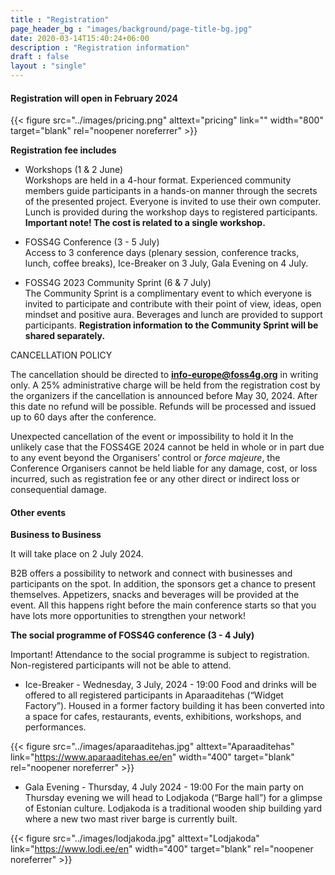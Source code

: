 ```yaml
---
title : "Registration"
page_header_bg : "images/background/page-title-bg.jpg"
date: 2020-03-14T15:40:24+06:00
description : "Registration information"
draft : false
layout : "single"
---
```


#### Registration will open in February 2024


{{< figure
    src="../images/pricing.png"
    alttext="pricing"
    link=""
    width="800"
    target="blank"
    rel="noopener noreferrer"
    >}}

**Registration fee includes**


- Workshops (1 & 2 June)  
Workshops are held in a 4-hour format. Experienced community members guide participants in a hands-on manner through the secrets of the presented project. Everyone is invited to use their own computer. Lunch is provided during the workshop days to registered participants. **Important note! The cost is related to a single workshop.**

- FOSS4G Conference (3 - 5 July)  
Access to 3 conference days (plenary session, conference tracks, lunch, coffee breaks), Ice-Breaker on 3 July, Gala Evening on 4 July.  

- FOSS4G 2023 Community Sprint (6 & 7 July)  
The Community Sprint is a complimentary event to which everyone is invited to participate and contribute with their point of view, ideas, open mindset and positive aura. Beverages and lunch are provided to support participants. **Registration information to the Community Sprint will be shared separately.**

CANCELLATION POLICY  

The cancellation should be directed to **info-europe@foss4g.org** in writing only. A 25% administrative charge will be held from the registration cost by the organizers if the cancellation is announced before May 30, 2024. After this date no refund will be possible. Refunds will be processed and issued up to 60 days after the conference.

Unexpected cancellation of the event or impossibility to hold it
In the unlikely case that the FOSS4GE 2024 cannot be held in whole or in part due to any event beyond the Organisers’ control or *force majeure*, the Conference Organisers cannot be held liable for any damage, cost, or loss incurred, such as registration fee or any other direct or indirect loss or consequential damage.


#### Other events


**Business to Business**  

It will take place on 2 July 2024.

B2B offers a possibility to network and connect with businesses and participants on the spot. In addition, the sponsors get a chance to
present themselves. Appetizers, snacks and beverages will be provided at the event. All this happens right before the main conference starts so that you have lots more opportunities to strengthen your network!

**The social programme of FOSS4G conference (3 - 4 July)**  

Important! Attendance to the social programme is subject to registration. Non-registered participants will not be able to attend.

- Ice-Breaker - Wednesday, 3 July, 2024 - 19:00
Food and drinks will be offered to all registered participants in Aparaaditehas (“Widget Factory”). Housed in a former factory building it has been converted into a space for cafes, restaurants, events, exhibitions, workshops, and performances.

{{< figure
    src="../images/aparaaditehas.jpg"
    alttext="Aparaaditehas"
    link="https://www.aparaaditehas.ee/en"
    width="400"
    target="blank"
    rel="noopener noreferrer"
    >}}

- Gala Evening - Thursday, 4 July 2024 - 19:00
For the main party on Thursday evening we will head to Lodjakoda (“Barge hall”) for a glimpse of Estonian culture. Lodjakoda is a traditional wooden ship building yard where a new two mast river barge is currently built.

{{< figure
    src="../images/lodjakoda.jpg"
    alttext="Lodjakoda"
    link="https://www.lodi.ee/en"
    width="400"
    target="blank"
    rel="noopener noreferrer"
    >}}
